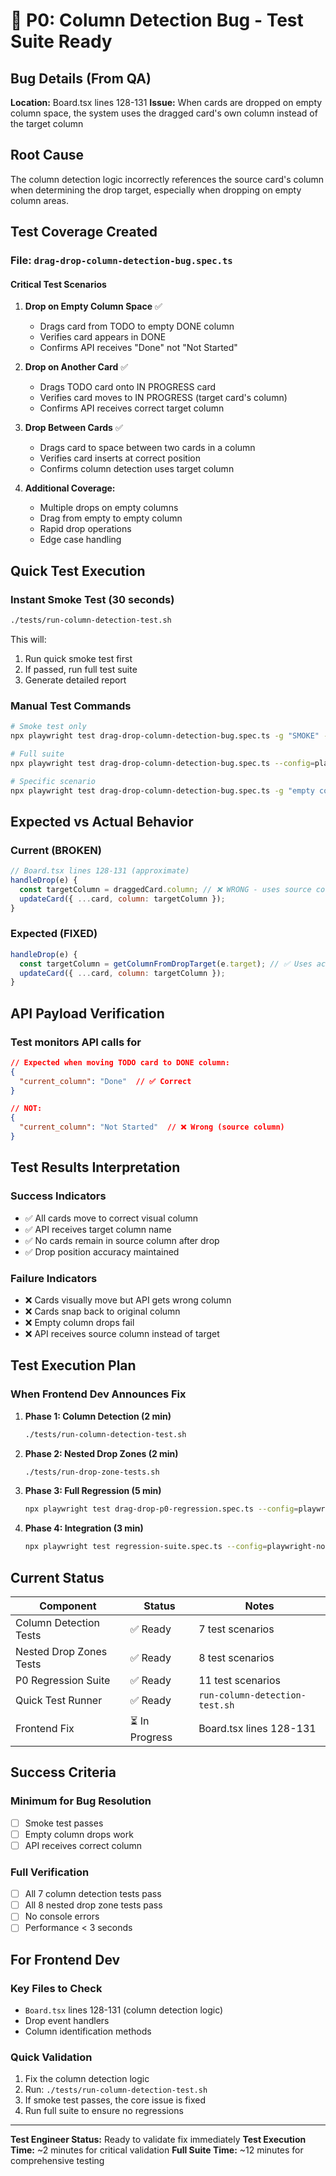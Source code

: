 # 🔴 P0: Column Detection Bug - Test Suite Ready

## Bug Details (From QA)

**Location:** Board.tsx lines 128-131
**Issue:** When cards are dropped on empty column space, the system uses the dragged card's own column instead of the target column

## Root Cause

The column detection logic incorrectly references the source card's column when determining the drop target, especially when dropping on empty column areas.

## Test Coverage Created

### File: `drag-drop-column-detection-bug.spec.ts`

#### Critical Test Scenarios

1. **Drop on Empty Column Space** ✅
   - Drags card from TODO to empty DONE column
   - Verifies card appears in DONE
   - Confirms API receives "Done" not "Not Started"

2. **Drop on Another Card** ✅
   - Drags TODO card onto IN PROGRESS card
   - Verifies card moves to IN PROGRESS (target card's column)
   - Confirms API receives correct target column

3. **Drop Between Cards** ✅
   - Drags card to space between two cards in a column
   - Verifies card inserts at correct position
   - Confirms column detection uses target column

4. **Additional Coverage:**
   - Multiple drops on empty columns
   - Drag from empty to empty column
   - Rapid drop operations
   - Edge case handling

## Quick Test Execution

### Instant Smoke Test (30 seconds)

```bash
./tests/run-column-detection-test.sh
```

This will:

1. Run quick smoke test first
2. If passed, run full test suite
3. Generate detailed report

### Manual Test Commands

```bash
# Smoke test only
npx playwright test drag-drop-column-detection-bug.spec.ts -g "SMOKE" --config=playwright-no-server.config.ts

# Full suite
npx playwright test drag-drop-column-detection-bug.spec.ts --config=playwright-no-server.config.ts

# Specific scenario
npx playwright test drag-drop-column-detection-bug.spec.ts -g "empty column" --config=playwright-no-server.config.ts
```

## Expected vs Actual Behavior

### Current (BROKEN)

```javascript
// Board.tsx lines 128-131 (approximate)
handleDrop(e) {
  const targetColumn = draggedCard.column; // ❌ WRONG - uses source column
  updateCard({ ...card, column: targetColumn });
}
```

### Expected (FIXED)

```javascript
handleDrop(e) {
  const targetColumn = getColumnFromDropTarget(e.target); // ✅ Uses actual drop target
  updateCard({ ...card, column: targetColumn });
}
```

## API Payload Verification

### Test monitors API calls for

```json
// Expected when moving TODO card to DONE column:
{
  "current_column": "Done"  // ✅ Correct
}

// NOT:
{
  "current_column": "Not Started"  // ❌ Wrong (source column)
}
```

## Test Results Interpretation

### Success Indicators

- ✅ All cards move to correct visual column
- ✅ API receives target column name
- ✅ No cards remain in source column after drop
- ✅ Drop position accuracy maintained

### Failure Indicators

- ❌ Cards visually move but API gets wrong column
- ❌ Cards snap back to original column
- ❌ Empty column drops fail
- ❌ API receives source column instead of target

## Test Execution Plan

### When Frontend Dev Announces Fix

1. **Phase 1: Column Detection (2 min)**

   ```bash
   ./tests/run-column-detection-test.sh
   ```

2. **Phase 2: Nested Drop Zones (2 min)**

   ```bash
   ./tests/run-drop-zone-tests.sh
   ```

3. **Phase 3: Full Regression (5 min)**

   ```bash
   npx playwright test drag-drop-p0-regression.spec.ts --config=playwright-no-server.config.ts
   ```

4. **Phase 4: Integration (3 min)**

   ```bash
   npx playwright test regression-suite.spec.ts --config=playwright-no-server.config.ts
   ```

## Current Status

| Component | Status | Notes |
|-----------|--------|-------|
| Column Detection Tests | ✅ Ready | 7 test scenarios |
| Nested Drop Zones Tests | ✅ Ready | 8 test scenarios |
| P0 Regression Suite | ✅ Ready | 11 test scenarios |
| Quick Test Runner | ✅ Ready | `run-column-detection-test.sh` |
| Frontend Fix | ⏳ In Progress | Board.tsx lines 128-131 |

## Success Criteria

### Minimum for Bug Resolution

- [ ] Smoke test passes
- [ ] Empty column drops work
- [ ] API receives correct column

### Full Verification

- [ ] All 7 column detection tests pass
- [ ] All 8 nested drop zone tests pass
- [ ] No console errors
- [ ] Performance < 3 seconds

## For Frontend Dev

### Key Files to Check

- `Board.tsx` lines 128-131 (column detection logic)
- Drop event handlers
- Column identification methods

### Quick Validation

1. Fix the column detection logic
2. Run: `./tests/run-column-detection-test.sh`
3. If smoke test passes, the core issue is fixed
4. Run full suite to ensure no regressions

---
**Test Engineer Status:** Ready to validate fix immediately
**Test Execution Time:** ~2 minutes for critical validation
**Full Suite Time:** ~12 minutes for comprehensive testing
